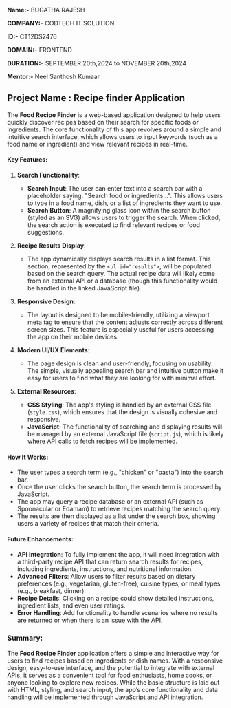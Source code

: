 **Name:-** BUGATHA RAJESH

**COMPANY:-** CODTECH IT SOLUTION

**ID:-** CT12DS2476

**DOMAIN:-** FRONTEND

**DURATION:-** SEPTEMBER 20th,2024 to NOVEMBER 20th,2024

**Mentor:-** Neel Santhosh Kumaar

## Project Name : Recipe finder Application

The **Food Recipe Finder** is a web-based application designed to help users quickly discover recipes based on their search for specific foods or ingredients. The core functionality of this app revolves around a simple and intuitive search interface, which allows users to input keywords (such as a food name or ingredient) and view relevant recipes in real-time.

#### Key Features:
1. **Search Functionality**:
   - **Search Input**: The user can enter text into a search bar with a placeholder saying, "Search food or ingredients...". This allows users to type in a food name, dish, or a list of ingredients they want to use.
   - **Search Button**: A magnifying glass icon within the search button (styled as an SVG) allows users to trigger the search. When clicked, the search action is executed to find relevant recipes or food suggestions.

2. **Recipe Results Display**:
   - The app dynamically displays search results in a list format. This section, represented by the `<ul id="results">`, will be populated based on the search query. The actual recipe data will likely come from an external API or a database (though this functionality would be handled in the linked JavaScript file).

3. **Responsive Design**:
   - The layout is designed to be mobile-friendly, utilizing a viewport meta tag to ensure that the content adjusts correctly across different screen sizes. This feature is especially useful for users accessing the app on their mobile devices.
   
4. **Modern UI/UX Elements**:
   - The page design is clean and user-friendly, focusing on usability. The simple, visually appealing search bar and intuitive button make it easy for users to find what they are looking for with minimal effort.

5. **External Resources**:
   - **CSS Styling**: The app's styling is handled by an external CSS file (`style.css`), which ensures that the design is visually cohesive and responsive.
   - **JavaScript**: The functionality of searching and displaying results will be managed by an external JavaScript file (`script.js`), which is likely where API calls to fetch recipes will be implemented.

#### How It Works:
- The user types a search term (e.g., "chicken" or "pasta") into the search bar.
- Once the user clicks the search button, the search term is processed by JavaScript.
- The app may query a recipe database or an external API (such as Spoonacular or Edamam) to retrieve recipes matching the search query.
- The results are then displayed as a list under the search box, showing users a variety of recipes that match their criteria.

#### Future Enhancements:
- **API Integration**: To fully implement the app, it will need integration with a third-party recipe API that can return search results for recipes, including ingredients, instructions, and nutritional information.
- **Advanced Filters**: Allow users to filter results based on dietary preferences (e.g., vegetarian, gluten-free), cuisine types, or meal types (e.g., breakfast, dinner).
- **Recipe Details**: Clicking on a recipe could show detailed instructions, ingredient lists, and even user ratings.
- **Error Handling**: Add functionality to handle scenarios where no results are returned or when there is an issue with the API.

### Summary:
The **Food Recipe Finder** application offers a simple and interactive way for users to find recipes based on ingredients or dish names. With a responsive design, easy-to-use interface, and the potential to integrate with external APIs, it serves as a convenient tool for food enthusiasts, home cooks, or anyone looking to explore new recipes. While the basic structure is laid out with HTML, styling, and search input, the app’s core functionality and data handling will be implemented through JavaScript and API integration.

